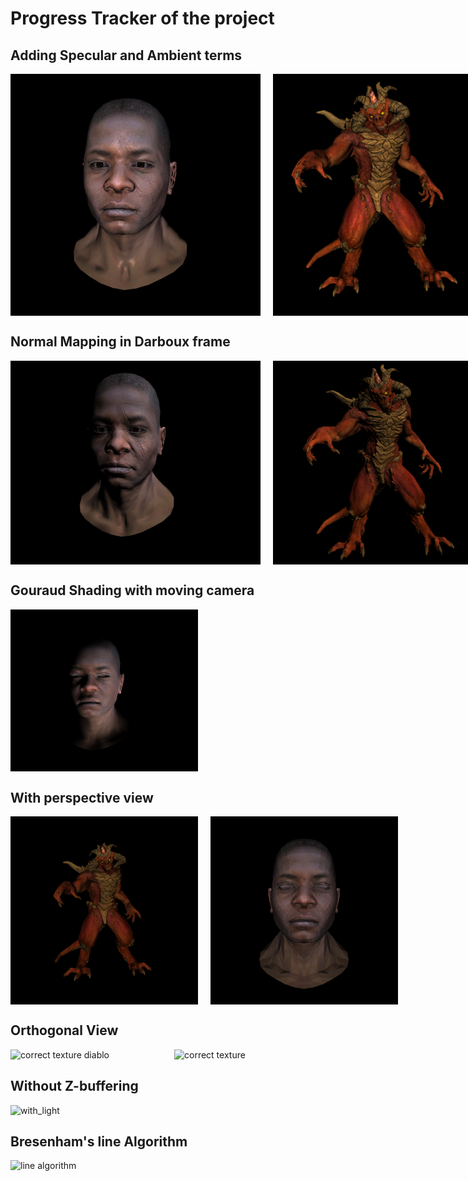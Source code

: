 # Progress Tracker of the project

## Adding Specular and Ambient terms
<div style="display: flex; gap: 20px;">
    <img src ="result/with_specular.png" alt="Normal Mapping" width="400">
    <img src ="result/with_specular_diab.png" alt="Normal Mapping" width="350">
</div>

## Normal Mapping in Darboux frame
<div style="display: flex; gap: 20px;">
    <img src ="result/normal_map_darboux.png" alt="Normal Mapping" width="400">
    <img src ="result/diablo_nm.png" alt="Normal Mapping" width="350">
</div>

## Gouraud Shading with moving camera
<div style="display: flex; gap: 20px;">
    <img src ="result/Gouraud.png" alt="Gouraud Shading" width="300">
</div>

## With perspective view
<div style="display: flex; gap: 20px;">
  <img src="result/perspective_diablo.png" alt="Diablo Perspective" width="300">
  <img src="result/perspective_african.png" alt="African Perspective" width="300">
</div>

## Orthogonal View
<div style="display: flex; gap: 20px;">
    <img src ="result/correct_tex_diablo.png" alt="correct texture diablo" width="300">
    <img src ="result/correct_texture.png" alt="correct texture" width="300">
</div>

## Without Z-buffering
<div style="display: flex; gap: 20px;">
    <img src ="result/with_light.png" alt="with_light" width="300">
</div>

## Bresenham's line Algorithm
<div style="display: flex; gap: 20px;">
    <img src ="result/line.png" alt="line algorithm" width="300">
</div>

